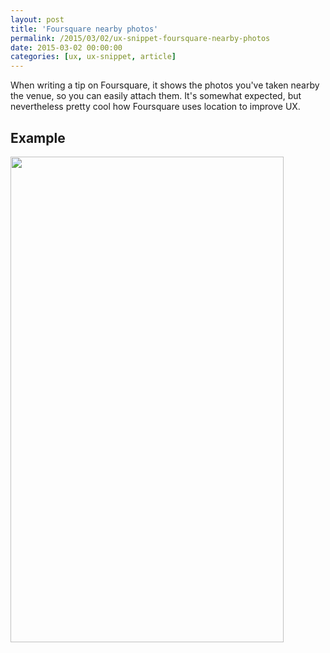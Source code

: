 ```yaml
---
layout: post
title: 'Foursquare nearby photos'
permalink: /2015/03/02/ux-snippet-foursquare-nearby-photos
date: 2015-03-02 00:00:00
categories: [ux, ux-snippet, article]
---
```


When writing a tip on Foursquare, it shows the photos you've taken nearby the venue, so you can easily attach them.
It's somewhat expected, but nevertheless pretty cool how Foursquare uses location to improve UX.

## Example

<img
  src="https://image.jimcdn.com/app/cms/image/transf/dimension=437x10000:format=jpg/path/se42d1516dcb4082b/image/i702224781910568b/version/1425329100/image.jpg"
  width="437"
  height="777"/>
